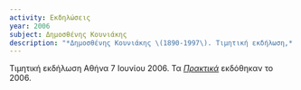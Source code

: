 ```yaml
---
activity: Εκδηλώσεις
year: 2006
subject: Δημοσθένης Κουνιάκης
description: "*Δημοσθένης Κουνιάκης \(1890-1997\). Τιμητική εκδήλωση,* Αθήνα 7 Ιουνίου 2006. Τα [*Πρακτικά*](/publications/epetiaka-afierwmata/dhmosthenhs_kouniakhs.html) εκδόθηκαν το 2006."
---
```


Τιμητική εκδήλωση Αθήνα 7 Ιουνίου 2006. Τα [*Πρακτικά*](/publications/epetiaka-afierwmata/dhmosthenhs_kouniakhs.html) εκδόθηκαν το 2006.
